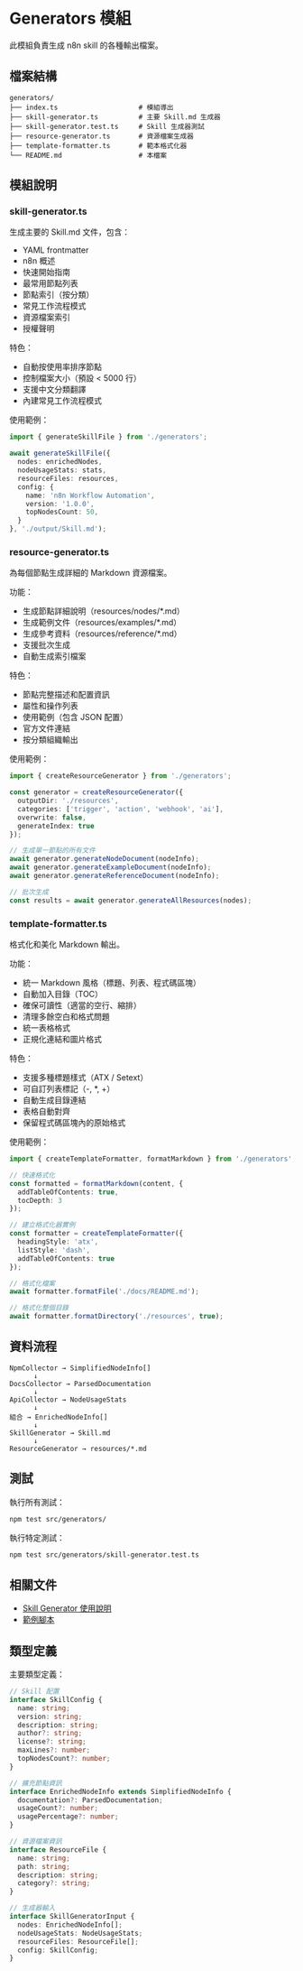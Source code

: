 # Generators 模組

此模組負責生成 n8n skill 的各種輸出檔案。

## 檔案結構

```
generators/
├── index.ts                    # 模組導出
├── skill-generator.ts          # 主要 Skill.md 生成器
├── skill-generator.test.ts     # Skill 生成器測試
├── resource-generator.ts       # 資源檔案生成器
├── template-formatter.ts       # 範本格式化器
└── README.md                   # 本檔案
```

## 模組說明

### skill-generator.ts

生成主要的 Skill.md 文件，包含：
- YAML frontmatter
- n8n 概述
- 快速開始指南
- 最常用節點列表
- 節點索引（按分類）
- 常見工作流程模式
- 資源檔案索引
- 授權聲明

特色：
- 自動按使用率排序節點
- 控制檔案大小（預設 < 5000 行）
- 支援中文分類翻譯
- 內建常見工作流程模式

使用範例：
```typescript
import { generateSkillFile } from './generators';

await generateSkillFile({
  nodes: enrichedNodes,
  nodeUsageStats: stats,
  resourceFiles: resources,
  config: {
    name: 'n8n Workflow Automation',
    version: '1.0.0',
    topNodesCount: 50,
  }
}, './output/Skill.md');
```

### resource-generator.ts

為每個節點生成詳細的 Markdown 資源檔案。

功能：
- 生成節點詳細說明（resources/nodes/*.md）
- 生成範例文件（resources/examples/*.md）
- 生成參考資料（resources/reference/*.md）
- 支援批次生成
- 自動生成索引檔案

特色：
- 節點完整描述和配置資訊
- 屬性和操作列表
- 使用範例（包含 JSON 配置）
- 官方文件連結
- 按分類組織輸出

使用範例：
```typescript
import { createResourceGenerator } from './generators';

const generator = createResourceGenerator({
  outputDir: './resources',
  categories: ['trigger', 'action', 'webhook', 'ai'],
  overwrite: false,
  generateIndex: true
});

// 生成單一節點的所有文件
await generator.generateNodeDocument(nodeInfo);
await generator.generateExampleDocument(nodeInfo);
await generator.generateReferenceDocument(nodeInfo);

// 批次生成
const results = await generator.generateAllResources(nodes);
```

### template-formatter.ts

格式化和美化 Markdown 輸出。

功能：
- 統一 Markdown 風格（標題、列表、程式碼區塊）
- 自動加入目錄（TOC）
- 確保可讀性（適當的空行、縮排）
- 清理多餘空白和格式問題
- 統一表格格式
- 正規化連結和圖片格式

特色：
- 支援多種標題樣式（ATX / Setext）
- 可自訂列表標記（-, *, +）
- 自動生成目錄連結
- 表格自動對齊
- 保留程式碼區塊內的原始格式

使用範例：
```typescript
import { createTemplateFormatter, formatMarkdown } from './generators';

// 快速格式化
const formatted = formatMarkdown(content, {
  addTableOfContents: true,
  tocDepth: 3
});

// 建立格式化器實例
const formatter = createTemplateFormatter({
  headingStyle: 'atx',
  listStyle: 'dash',
  addTableOfContents: true
});

// 格式化檔案
await formatter.formatFile('./docs/README.md');

// 格式化整個目錄
await formatter.formatDirectory('./resources', true);
```

## 資料流程

```
NpmCollector → SimplifiedNodeInfo[]
      ↓
DocsCollector → ParsedDocumentation
      ↓
ApiCollector → NodeUsageStats
      ↓
組合 → EnrichedNodeInfo[]
      ↓
SkillGenerator → Skill.md
      ↓
ResourceGenerator → resources/*.md
```

## 測試

執行所有測試：
```bash
npm test src/generators/
```

執行特定測試：
```bash
npm test src/generators/skill-generator.test.ts
```

## 相關文件

- [Skill Generator 使用說明](../../docs/skill-generator-usage.md)
- [範例腳本](../../examples/generate-skill.ts)

## 類型定義

主要類型定義：

```typescript
// Skill 配置
interface SkillConfig {
  name: string;
  version: string;
  description: string;
  author?: string;
  license?: string;
  maxLines?: number;
  topNodesCount?: number;
}

// 擴充節點資訊
interface EnrichedNodeInfo extends SimplifiedNodeInfo {
  documentation?: ParsedDocumentation;
  usageCount?: number;
  usagePercentage?: number;
}

// 資源檔案資訊
interface ResourceFile {
  name: string;
  path: string;
  description: string;
  category?: string;
}

// 生成器輸入
interface SkillGeneratorInput {
  nodes: EnrichedNodeInfo[];
  nodeUsageStats: NodeUsageStats;
  resourceFiles: ResourceFile[];
  config: SkillConfig;
}
```
